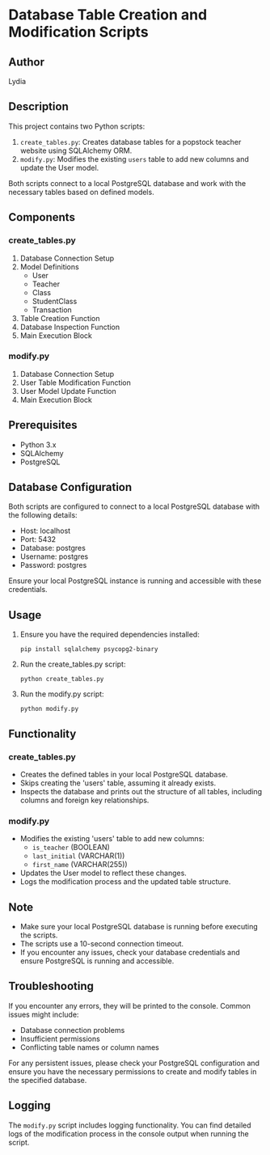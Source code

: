 # Database Table Creation and Modification Scripts

## Author
Lydia

## Description
This project contains two Python scripts:
1. `create_tables.py`: Creates database tables for a popstock teacher website using SQLAlchemy ORM.
2. `modify.py`: Modifies the existing `users` table to add new columns and update the User model.

Both scripts connect to a local PostgreSQL database and work with the necessary tables based on defined models.

## Components
### create_tables.py
1. Database Connection Setup
2. Model Definitions
   - User
   - Teacher
   - Class
   - StudentClass
   - Transaction
3. Table Creation Function
4. Database Inspection Function
5. Main Execution Block

### modify.py
1. Database Connection Setup
2. User Table Modification Function
3. User Model Update Function
4. Main Execution Block

## Prerequisites
- Python 3.x
- SQLAlchemy
- PostgreSQL

## Database Configuration
Both scripts are configured to connect to a local PostgreSQL database with the following details:
- Host: localhost
- Port: 5432
- Database: postgres
- Username: postgres
- Password: postgres

Ensure your local PostgreSQL instance is running and accessible with these credentials.

## Usage
1. Ensure you have the required dependencies installed:
   ```
   pip install sqlalchemy psycopg2-binary
   ```
2. Run the create_tables.py script:
   ```
   python create_tables.py
   ```
3. Run the modify.py script:
   ```
   python modify.py
   ```

## Functionality
### create_tables.py
- Creates the defined tables in your local PostgreSQL database.
- Skips creating the 'users' table, assuming it already exists.
- Inspects the database and prints out the structure of all tables, including columns and foreign key relationships.

### modify.py
- Modifies the existing 'users' table to add new columns:
  - `is_teacher` (BOOLEAN)
  - `last_initial` (VARCHAR(1))
  - `first_name` (VARCHAR(255))
- Updates the User model to reflect these changes.
- Logs the modification process and the updated table structure.

## Note
- Make sure your local PostgreSQL database is running before executing the scripts.
- The scripts use a 10-second connection timeout.
- If you encounter any issues, check your database credentials and ensure PostgreSQL is running and accessible.

## Troubleshooting
If you encounter any errors, they will be printed to the console. Common issues might include:
- Database connection problems
- Insufficient permissions
- Conflicting table names or column names

For any persistent issues, please check your PostgreSQL configuration and ensure you have the necessary permissions to create and modify tables in the specified database.

## Logging
The `modify.py` script includes logging functionality. You can find detailed logs of the modification process in the console output when running the script.
